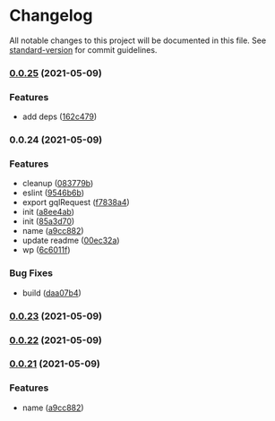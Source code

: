 # Changelog

All notable changes to this project will be documented in this file. See [standard-version](https://github.com/conventional-changelog/standard-version) for commit guidelines.

### [0.0.25](https://github.com/correttojs/eslint-config/compare/v0.0.24...v0.0.25) (2021-05-09)


### Features

* add deps ([162c479](https://github.com/correttojs/eslint-config/commit/162c479015df1e42a4128b59d725b23d2a5fc9c0))

### 0.0.24 (2021-05-09)


### Features

* cleanup ([083779b](https://github.com/correttojs/eslint-config/commit/083779ba0139f3a886af0d81c1ededef897ac65a))
* eslint ([9546b6b](https://github.com/correttojs/eslint-config/commit/9546b6bf73b38aace1868071855184b265cf7b9f))
* export gqlRequest ([f7838a4](https://github.com/correttojs/eslint-config/commit/f7838a4a08a31c54ce8b131570c7e9654842109d))
* init ([a8ee4ab](https://github.com/correttojs/eslint-config/commit/a8ee4ab383b44e19bd0501c2cf7318283716eee3))
* init ([85a3d70](https://github.com/correttojs/eslint-config/commit/85a3d703afc1ec26c9392d31721a8569e472c227))
* name ([a9cc882](https://github.com/correttojs/eslint-config/commit/a9cc8824e53f0d7d7be65a0ff090f76101eb5fc3))
* update readme ([00ec32a](https://github.com/correttojs/eslint-config/commit/00ec32ae38020e2326803d72aec5b2fc9a475ab2))
* wp ([6c6011f](https://github.com/correttojs/eslint-config/commit/6c6011f39e7d5ca71033e553af37bc4c7b766e76))


### Bug Fixes

* build ([daa07b4](https://github.com/correttojs/eslint-config/commit/daa07b4037cb2a14192925cf2609abde8d31694f))

### [0.0.23](https://github.com/correttojs/next-utils/compare/v0.0.22...v0.0.23) (2021-05-09)

### [0.0.22](https://github.com/correttojs/next-utils/compare/v0.0.21...v0.0.22) (2021-05-09)

### [0.0.21](https://github.com/correttojs/next-utils/compare/v0.0.20...v0.0.21) (2021-05-09)


### Features

* name ([a9cc882](https://github.com/correttojs/next-utils/commit/a9cc8824e53f0d7d7be65a0ff090f76101eb5fc3))
